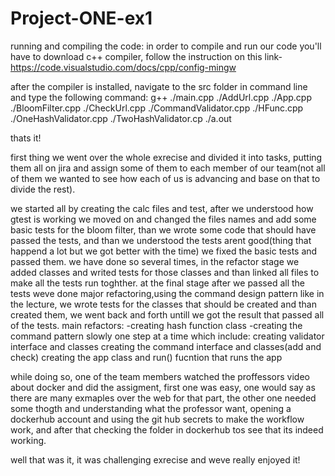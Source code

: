 # Project-ONE-ex1

running and compiling the code:
in order to compile and run our code you'll have to download c++ compiler, follow the instruction on this link-
https://code.visualstudio.com/docs/cpp/config-mingw

after the compiler is installed, navigate to the src folder in command line and type the following command:
g++ ./main.cpp ./AddUrl.cpp ./App.cpp ./BloomFilter.cpp ./CheckUrl.cpp ./CommandValidator.cpp ./HFunc.cpp ./OneHashValidator.cpp ./TwoHashValidator.cp
./a.out

thats it!

first thing we went over the whole exrecise and divided it into tasks, putting them all on jira and assign some of them to each member of our team(not all of them we wanted to see how each of us is advancing and base on that to divide the rest).

we started all by creating the calc files and test, after we understood how gtest is working we moved on and changed the files names and add some basic tests for the bloom filter, than we wrote some code that should have passed the tests, and than we understood the tests arent good(thing that happend a lot but we got better with the time) we fixed the basic tests and passed them.
we have done so several times, in the refactor stage we added classes and writed tests for those classes and than linked all files to make all the tests run toghther.
at the final stage after we passed all the tests weve done major refactoring,using the command design pattern like in the lecture, we wrote tests for the classes that should be created and than created them, we went back and forth untill we got the result that passed all of the tests.
main refactors:
-creating hash function class
-creating the command pattern slowly one step at a time which include:
  creating validator interface and classes
  creating the command interface and classes(add and check)
  creating the app class and run() fucntion that runs the app


while doing so, one of the team members watched the proffessors video about docker and did the assigment,
first one was easy, one would say as there are many exmaples over the web for that part, the other one needed some thogth and understanding what the professor want, opening a dockerhub account and using the git hub secrets to make the workflow work, and after that checking the folder in dockerhub tos see that its indeed working.

well that was it, it was challenging exrecise and weve really enjoyed it!